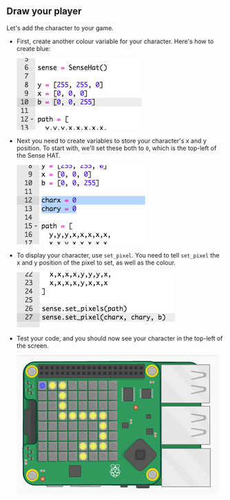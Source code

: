 ## Draw your player

Let's add the character to your game.

+ First, create another colour variable for your character. Here's how to create blue:
    
    ![截屏](images/tightrope-blue.png)

+ Next you need to create variables to store your character's x and y position. To start with, we'll set these both to `0`, which is the top-left of the Sense HAT.
    
    ![截屏](images/tightrope-xy.png)

+ To display your character, use `set_pixel`. You need to tell `set_pixel` the x and y position of the pixel to set, as well as the colour.
    
    ![截屏](images/tightrope-set-pixel.png)

+ Test your code, and you should now see your character in the top-left of the screen.
    
    ![截屏](images/tightrope-final.png)